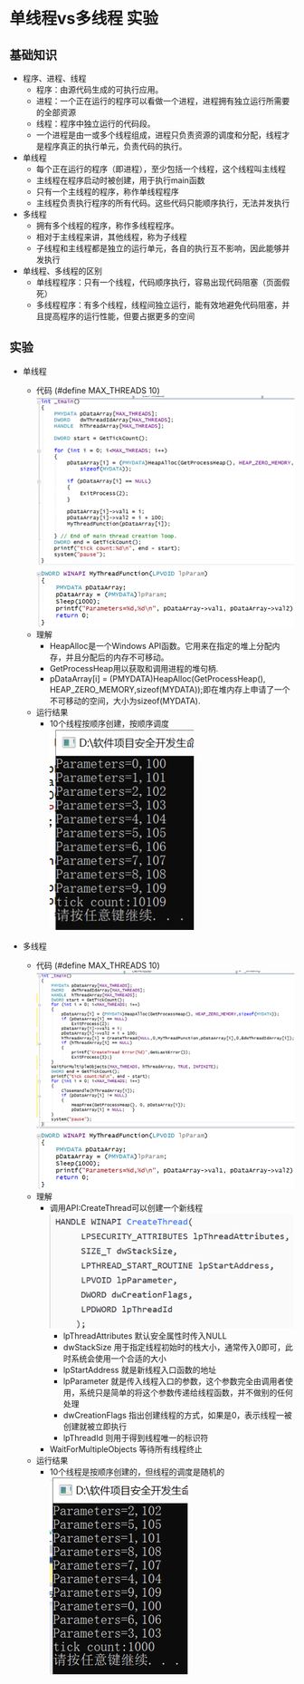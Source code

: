 # 单线程vs多线程 实验

## 基础知识
* 程序、进程、线程
  * 程序：由源代码生成的可执行应用。
  * 进程：一个正在运行的程序可以看做一个进程，进程拥有独立运行所需要的全部资源
  * 线程：程序中独立运行的代码段。
  * 一个进程是由一或多个线程组成，进程只负责资源的调度和分配，线程才是程序真正的执行单元，负责代码的执行。
* 单线程
  * 每个正在运行的程序（即进程），至少包括一个线程，这个线程叫主线程
  * 主线程在程序启动时被创建，用于执行main函数
  * 只有一个主线程的程序，称作单线程程序
  * 主线程负责执行程序的所有代码。这些代码只能顺序执行，无法并发执行
* 多线程
  * 拥有多个线程的程序，称作多线程程序。
  * 相对于主线程来讲，其他线程，称为子线程
  * 子线程和主线程都是独立的运行单元，各自的执行互不影响，因此能够并发执行
* 单线程、多线程的区别
  * 单线程程序：只有一个线程，代码顺序执行，容易出现代码阻塞（页面假死）
  * 多线程程序：有多个线程，线程间独立运行，能有效地避免代码阻塞，并且提高程序的运行性能，但要占据更多的空间

## 实验
* 单线程
  * 代码  (#define MAX_THREADS 10)
    ![](images/onecode1.png)   
    ![](images/onecode2.png)
  * 理解
    * HeapAlloc是一个Windows API函数。它用来在指定的堆上分配内存，并且分配后的内存不可移动。
    * GetProcessHeap用以获取和调用进程的堆句柄.
    * pDataArray[i] = (PMYDATA)HeapAlloc(GetProcessHeap(), HEAP_ZERO_MEMORY,sizeof(MYDATA));即在堆内存上申请了一个不可移动的空间，大小为sizeof(MYDATA).
  * 运行结果 
    * 10个线程按顺序创建，按顺序调度   
    ![](images/result1.png)

* 多线程
  * 代码  (#define MAX_THREADS 10)
    ![](images/morecode1.png)
    ![](images/onecode2.png)
  * 理解  
    * 调用API:CreateThread可以创建一个新线程
      ![](images/createthread.png)
      * lpThreadAttributes 默认安全属性时传入NULL
      * dwStackSize 用于指定线程初始时的栈大小，通常传入0即可，此时系统会使用一个合适的大小
      * lpStartAddress 就是新线程入口函数的地址
      * lpParameter 就是传入线程入口的参数，这个参数完全由调用者使用，系统只是简单的将这个参数传递给线程函数，并不做别的任何处理
      * dwCreationFlags 指出创建线程的方式，如果是0，表示线程一被创建就被立即执行
      * lpThreadId 则用于得到线程唯一的标识符
    * WaitForMultipleObjects 等待所有线程终止
  * 运行结果     
    * 10个线程是按顺序创建的，但线程的调度是随机的      
    ![](images/result2.png)
